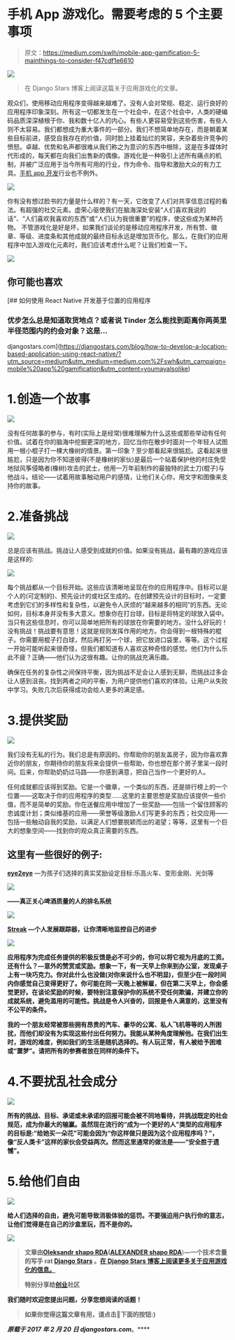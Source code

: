 # 手机 App 游戏化。需要考虑的 5 个主要事项

> 原文：<https://medium.com/swlh/mobile-app-gamification-5-mainthings-to-consider-f47cdf1e6610>

![](img/b3e740c391ff8b36c25263b9484d92a9.png)

> 在 Django Stars 博客上阅读这篇关于应用游戏化的文章。

观众们，使用移动应用程序变得越来越难了。没有人会对常规、稳定、运行良好的应用程序印象深刻。所有这一切都发生在一个社会中，在这个社会中，人类的硬编码品质深深植根于你、我和数十亿人的内心。有些人更容易受到这些伤害，有些人则不太容易。我们都想成为重大事件的一部分。我们不想简单地存在，而是朝着某些目标前进，感受自我存在的价值，同时脸上挂着灿烂的笑容，夹杂着些许竞争的愤怒。卓越、优势和名声都很难从我们称之为意识的东西中根除，这是在多媒体时代形成的，每天都在向我们出售新的偶像。游戏化是一种吸引上述所有痛点的机制，并被广泛应用于当今所有可用的行业，作为命令、指导和激励大众的有力工具。[手机 app 开发](https://djangostars.com/services/mobile-app-development/?utm_source=medium&utm_medium=medium.com%2Fswh&utm_campaign=mobile%20app%20gamification&utm_content=mobile%20app%20development)行业也不例外。

![](img/53f6cde4c244e8c9e36691c97d6bddc6.png)

你有没有想过脸书的力量是什么样的？有一天，它改变了人们对共享信息过程的看法。有超强的社交元素。虚荣心驱使我们在脑海深处安装“人们喜欢我说的话”、“人们喜欢我喜欢的东西”或“人们认为我很重要”的程序，使这些成为某种药物。
不管游戏化是好是坏，如果我们谈论的是移动应用程序开发，所有赞、徽章、等级、进度条和其他成就的最终目标永远是增加货币化。那么，在我们的应用程序中加入游戏化元素时，我们应该考虑什么呢？让我们检查一下。

![](img/f071673936ad97513c0fa49f2d51b2a8.png)

## 你可能也喜欢

[](https://djangostars.com/blog/how-to-develop-a-location-based-application-using-react-native/?utm_source=medium&utm_medium=medium.com%2Fswh&utm_campaign=mobile%20app%20gamification&utm_content=youmayalsolike) [## 如何使用 React Native 开发基于位置的应用程序

### 优步怎么总是知道取货地点？或者说 Tinder 怎么能找到距离你两英里半径范围内的约会对象？这是…

djangostars.com](https://djangostars.com/blog/how-to-develop-a-location-based-application-using-react-native/?utm_source=medium&utm_medium=medium.com%2Fswh&utm_campaign=mobile%20app%20gamification&utm_content=youmayalsolike) 

# 1.创造一个故事

![](img/13be200e943cea923c56f276111e27de.png)

没有任何故事的参与，有时(实际上是经常)很难理解为什么这些或那些举动有任何价值。试着在你的脑海中挖掘更深的地方，回忆当你在散步时面对一个年轻人试图用一根小棍子打一棵大橡树的情景。第一印象？至少那看起来很尴尬。这看起来很尴尬，只是因为你不知道彼得(不是橡树的家伙)是最后一个站着保护他的村庄免受地狱风筝侵略者(橡树)攻击的武士，他用一万年前制作的最独特的武士刀(棍子)与他战斗。结论——试着用故事触动用户的感情，让他们关心你，用文字和图像来支持你的故事。

# 2.准备挑战

![](img/08cfe9945541dc9fd72865d2b760f69a.png)

总是应该有挑战。挑战让人感受到成就的价值。如果没有挑战，最有趣的游戏应该是这样的:

![](img/140abdf23b10f9992aac75bc74bee8fb.png)

每个挑战都从一个目标开始。这些应该清晰地呈现在你的应用程序中。目标可以是个人的(可定制的)、预先设计的或社区生成的。在创建预先设计的目标时，一定要考虑到它们的多样性和复杂性，以避免令人厌烦的“越来越多的相同”的东西。无论如何，目标本身并没有多大意义。想象你在打台球，目标是将特定的球放入袋中。当只有这些信息时，你可以简单地把所有的球放在你需要的地方。没什么好玩的！没有挑战！挑战要有意思！这就是规则发挥作用的地方。你会得到一根特殊的棍子。你需要用棍子打白球，然后再打另一个球，把它放进口袋里，等等。这个过程一开始可能听起来很奇怪，但我们都知道有人喜欢这种奇怪的感觉。他们为什么乐此不疲？正确——他们认为这很有趣。让你的挑战充满乐趣。

确保在任务的复杂性之间保持平衡，因为挑战不足会让人感到无聊，而挑战过多会让人感到沮丧。找到两者之间的平衡，为用户提供他们喜欢的体验。让用户从失败中学习。失败几次后获得成功会给人更多的满足感。

# 3.提供奖励

![](img/07639b44a380d4b2f54990ffb3f17a96.png)

我们没有无私的行为。我们总是有原因的。你帮助你的朋友盖房子，因为你喜欢靠近你的朋友，你期待你的朋友将来会提供一些帮助，你也想在那个房子里呆一段时间。后来，你帮助奶奶过马路——你感到满意，把自己当作一个更好的人。

任何成就都应该得到奖励。它是一个徽章，一个类似的东西，还是排行榜上的一个位置——这取决于你的应用程序的类型……这里的主要思想是奖励应该提供一些价值，而不是简单的奖励。你在送餐应用中增加了一些奖励——包括一个留住顾客的忠诚度计划；类似维基的应用——荣誉等级激励人们写更多的东西；社交应用——包括一些触动自我的奖励，以满足人们想要脱颖而出的渴望；等等，这里有一个巨大的想象空间——找到你的观众真正需要的东西。

## 这里有一些很好的例子:

[**eye2eye**](https://play.google.com/store/apps/details?id=com.eye2eyeapp) —为孩子们选择的真实奖励设定目标:乐高火车、变形金刚、光剑等

![](img/a2834fb00712f321c6be2d0904580e9f.png)

[](https://untappd.com/)**——真正关心啤酒质量的人的排名系统**

**![](img/d309570b378df96ed4e093031e860fc4.png)**

**[**Streak**](http://streaksapp.com/) —个人发展跟踪器，让你清晰地监控自己的进步**

**![](img/2a8ac17ae9821372f6d6bca3eda80ab1.png)**

**应用程序为完成任务提供的积极反馈是必不可少的，你可以将它视为月底的工资。还有什么？—意外的赞赏或奖励。想象一下，有一天早上你来到办公室，发现桌子上有一块巧克力。你对此什么也没做(对你来说什么也不明显)，但至少在一段时间内你感觉自己变得更好了。你可能在同一天晚上被解雇，但在第二天早上，你会感觉更好。在谈论奖励的时候，要特别注意保护你的系统不受任何欺骗，并建立你的成就系统，避免滥用的可能性。挑战是令人兴奋的，回报是令人满意的，这里没有不公平的条件。**

**我的一个朋友经常被那些拥有昂贵的汽车、豪华的公寓、私人飞机等等的人所困扰，而他们却没有为实现这些付出任何努力。我能从某种角度理解他。在我们出生时，游戏的难度，例如我们的生活是随机选择的。有人玩正常，有人被给予困难或“噩梦”。请把所有的参赛者放在同样的条件下。**

# **4.不要扰乱社会成分**

**![](img/bfe9222bff2ef8787694919203342036.png)**

**所有的挑战、目标、承诺或未承诺的回报可能会被不同地看待，并挑战既定的社会规范，成为你最大的输赢。虽然现在流行的“成为一个更好的人”类型的应用程序的目标是:“给她买一朵花”可能会因为“你这样做只是因为这个应用程序吗？”，像“反人类卡”这样的家伙会受益两次。然而这里通常的做法是——“安全胜于遗憾”。**

# **5.给他们自由**

**![](img/f7f429db284c76bb5ef0f9fc98c0ed5e.png)**

**给人们选择的自由，避免可能导致消极体验的惩罚。不要强迫用户执行你的意志，让他们觉得是在自己的沙盒里玩，而不是你的。**

**[![](img/ad00bdbaa926de093bcbb56846ccfb60.png)](https://djangostars.com/services/react-native-development/?utm_source=medium&utm_medium=medium.com%2Fswh&utm_campaign=mobile%20app%20gamification&utm_content=banner_end)**

> **文章由[Oleksandr shapo RDA](https://medium.com/u/5eef930686cb?source=post_page-----f47cdf1e6610--------------------------------)([**ALEXANDER shapo RDA**](https://djangostars.com/blog/author/alexander-shaporda/)**)**—一个技术含量的写手 rat [Django Stars](https://djangostars.com) 。[在 Django Stars 博客上阅读更多关于应用游戏化的信息。](https://djangostars.com/blog/mobile-app-gamification-few-things-to-consider/?utm_source=medium&utm_medium=medium.com%2Fswh&utm_campaign=mobile%20app%20gamification&utm_content=read%20on%20ds%20blog)**
> 
> **特别分享给[创业](https://medium.com/u/1ecc355a806?source=post_page-----f47cdf1e6610--------------------------------)社区**

**我们随时欢迎您提出问题，分享您想阅读的话题！**

> **如果你觉得这篇文章有用，请点击👏下面的按钮:)**

***原载于 2017 年 2 月 20 日 djangostars.com*[](http://djangostars.com/blog/mobile-app-gamification-few-things-to-consider/)**。****